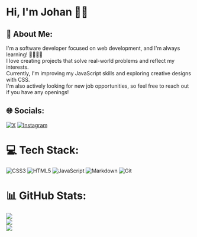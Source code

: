 # Hi, I'm Johan 👋🏻

## 💫 About Me:
I'm a software developer focused on web development, and I'm always learning! 🚀👨🏻‍💻<br>I love creating projects that solve real-world problems and reflect my interests.<br>Currently, I'm improving my JavaScript skills and exploring creative designs with CSS.<br>I'm also actively looking for new job opportunities, so feel free to reach out if you have any openings!

## 🌐 Socials:
[![X](https://img.shields.io/badge/X-black.svg?logo=X&logoColor=white)](https://x.com/Johan79854000) [![Instagram](https://img.shields.io/badge/Instagram-%23E4405F.svg?logo=Instagram&logoColor=white)](https://instagram.com/johan_rodriguez_dev) 

# 💻 Tech Stack:
![CSS3](https://img.shields.io/badge/css3-%231572B6.svg?style=for-the-badge&logo=css3&logoColor=white) ![HTML5](https://img.shields.io/badge/html5-%23E34F26.svg?style=for-the-badge&logo=html5&logoColor=white) ![JavaScript](https://img.shields.io/badge/javascript-%23323330.svg?style=for-the-badge&logo=javascript&logoColor=%23F7DF1E) ![Markdown](https://img.shields.io/badge/markdown-%23000000.svg?style=for-the-badge&logo=markdown&logoColor=white) ![Git](https://img.shields.io/badge/git-%23F05033.svg?style=for-the-badge&logo=git&logoColor=white)

# 📊 GitHub Stats:
![](https://github-readme-stats.vercel.app/api?username=jdrodriguez2707&theme=tokyonight&hide_border=false&include_all_commits=false&count_private=false)<br/>
![](https://github-readme-streak-stats.herokuapp.com/?user=jdrodriguez2707&theme=tokyonight&hide_border=false)<br/>
![](https://github-readme-stats.vercel.app/api/top-langs/?username=jdrodriguez2707&theme=tokyonight&hide_border=false&include_all_commits=false&count_private=false&layout=compact)

<!-- Proudly created with GPRM ( https://gprm.itsvg.in ) -->
